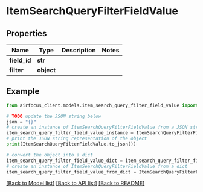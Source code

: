 # ItemSearchQueryFilterFieldValue


## Properties

Name | Type | Description | Notes
------------ | ------------- | ------------- | -------------
**field_id** | **str** |  | 
**filter** | **object** |  | 

## Example

```python
from airfocus_client.models.item_search_query_filter_field_value import ItemSearchQueryFilterFieldValue

# TODO update the JSON string below
json = "{}"
# create an instance of ItemSearchQueryFilterFieldValue from a JSON string
item_search_query_filter_field_value_instance = ItemSearchQueryFilterFieldValue.from_json(json)
# print the JSON string representation of the object
print(ItemSearchQueryFilterFieldValue.to_json())

# convert the object into a dict
item_search_query_filter_field_value_dict = item_search_query_filter_field_value_instance.to_dict()
# create an instance of ItemSearchQueryFilterFieldValue from a dict
item_search_query_filter_field_value_from_dict = ItemSearchQueryFilterFieldValue.from_dict(item_search_query_filter_field_value_dict)
```
[[Back to Model list]](../README.md#documentation-for-models) [[Back to API list]](../README.md#documentation-for-api-endpoints) [[Back to README]](../README.md)


